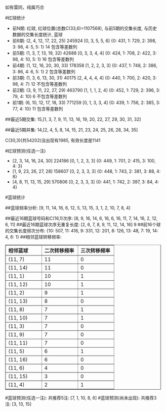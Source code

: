 <!-- 
.. title: 双色球2014076期(2014-07-06)数据分析报告
.. slug: slott-2014076-2014-07-06-report
.. date: 2014-07-07 08:00:00 UTC+08:00
.. tags: Lottery
.. link: 
.. description: 
.. type: text
-->

如有雷同，纯属巧合

<!-- TEASER_END-->

#红球统计

- 前N期: 红球, 红球位置(总数C(33,6)=1107568), 与前5期的交集长度, 与历史数据的交集长度统计, 蓝球
- 前6期: (2, 4, 12, 17, 22, 25) 245924 [0, 3, 5, 5, 6] {0: 431, 1: 729, 2: 398, 3: 98, 4: 5, 5: 1} 14 包含等差数列
- 前5期: (1, 3, 7, 13, 19, 32) 42688 [0, 3, 3, 4, 4] {0: 424, 1: 708, 2: 422, 3: 98, 4: 10, 5: 1} 16 包含等差数列
- 前4期: (1, 12, 16, 20, 30, 33) 178358 [1, 2, 2, 3, 3] {0: 437, 1: 748, 2: 386, 3: 86, 4: 6, 5: 1} 2 包含等差数列
- 前3期: (1, 3, 6, 13, 30, 31) 40175 [2, 4, 4, 4, 4] {0: 440, 1: 700, 2: 420, 3: 98, 4: 7} 12 不包含等差数列
- 前2期: (3, 9, 11, 22, 27, 29) 463790 [1, 1, 1, 2, 4] {0: 452, 1: 729, 2: 396, 3: 79, 4: 10} 6 不包含等差数列
- 前1期: (6, 10, 12, 17, 18, 33) 771259 [0, 1, 3, 3, 4] {0: 439, 1: 756, 2: 385, 3: 77, 4: 10} 11 包含等差数列

##最近5期交集:
15,[1, 3, 7, 9, 11, 13, 16, 19, 20, 22, 27, 29, 30, 31, 32]

##最近5期并集:
14,[2, 4, 5, 8, 14, 15, 21, 23, 24, 25, 26, 28, 34, 35]

C(30,3)(共54202)没出现有1985, 
有效长度是1141

#红球预测(任选一注)

- [2, 3, 14, 16, 24, 30] 224186 [0, 1, 2, 3, 3] {0: 449, 1: 701, 2: 415, 3: 100, 4: 3}
- [1, 9, 23, 26, 27, 28] 158607 [0, 2, 3, 3, 3] {0: 448, 1: 743, 2: 381, 3: 88, 4: 8}
- [4, 8, 11, 13, 15, 29] 570806 [0, 2, 3, 3, 3] {0: 441, 1: 742, 2: 397, 3: 84, 4: 4}

#蓝球统计

##蓝球频率分析:
[9, 11, 14, 16, 6, 12, 5, 13, 15, 3, 1, 2, 10, 7, 8, 4]

##最近16期蓝球号码和C(16,1)次序:
[8, 9, 16, 14, 6, 16, 6, 16, 11, 7, 14, 16, 2, 12, 6, 11]
##最近16期蓝球次序无重复长度:
[2, 6, 7, 8, 9, 11, 12, 14, 16] 9
##前16个球的交集长度频次分布:
{10: 507, 11: 416, 9: 331, 12: 201, 8: 126, 13: 48, 7: 19, 14: 4, 6: 1}
##相邻蓝球转移频率:
<table border="1" class="table table-striped dataframe">
  <thead>
    <tr style="text-align: left;">
      <th style="min-width: 100px;">相邻蓝球</th>
      <th style="min-width: 100px;">二次转移频率</th>
      <th style="min-width: 100px;">三次转移频率</th>
    </tr>
  </thead>
  <tbody>
    <tr>
      <td>  (11, 7)</td>
      <td> 11</td>
      <td> 0</td>
    </tr>
    <tr>
      <td> (11, 14)</td>
      <td> 11</td>
      <td> 0</td>
    </tr>
    <tr>
      <td>  (11, 1)</td>
      <td> 10</td>
      <td> 1</td>
    </tr>
    <tr>
      <td> (11, 12)</td>
      <td> 10</td>
      <td> 1</td>
    </tr>
    <tr>
      <td>  (11, 2)</td>
      <td>  9</td>
      <td> 1</td>
    </tr>
    <tr>
      <td> (11, 13)</td>
      <td>  8</td>
      <td> 0</td>
    </tr>
    <tr>
      <td>  (11, 8)</td>
      <td>  7</td>
      <td> 1</td>
    </tr>
    <tr>
      <td> (11, 10)</td>
      <td>  7</td>
      <td> 1</td>
    </tr>
    <tr>
      <td>  (11, 3)</td>
      <td>  7</td>
      <td> 0</td>
    </tr>
    <tr>
      <td>  (11, 9)</td>
      <td>  7</td>
      <td> 0</td>
    </tr>
    <tr>
      <td> (11, 11)</td>
      <td>  7</td>
      <td> 0</td>
    </tr>
    <tr>
      <td>  (11, 5)</td>
      <td>  6</td>
      <td> 1</td>
    </tr>
    <tr>
      <td> (11, 16)</td>
      <td>  6</td>
      <td> 0</td>
    </tr>
    <tr>
      <td>  (11, 6)</td>
      <td>  4</td>
      <td> 0</td>
    </tr>
    <tr>
      <td> (11, 15)</td>
      <td>  3</td>
      <td> 0</td>
    </tr>
    <tr>
      <td>  (11, 4)</td>
      <td>  2</td>
      <td> 1</td>
    </tr>
  </tbody>
</table>
#蓝球预测(任选一注):
共推荐5注: [7, 1, 10, 8, 6]
#蓝球预测(尚未出现):
共推荐3注: [3, 13, 15]

